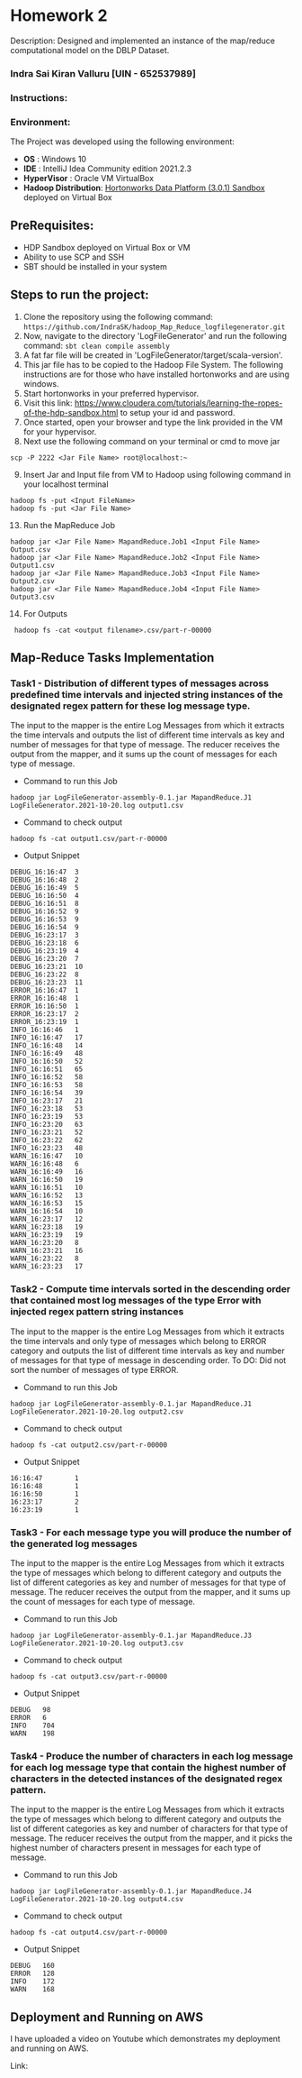 # Homework 2
 Description: Designed and implemented an instance of the map/reduce computational model on the DBLP Dataset.

### Indra Sai Kiran Valluru [UIN - 652537989]

### Instructions:

### Environment:

The Project was developed using the following environment:
+ **OS** : Windows 10
+ **IDE** : IntelliJ Idea Community edition 2021.2.3
+ **HyperVisor** : Oracle VM VirtualBox
+ **Hadoop Distribution**: [Hortonworks Data Platform (3.0.1) Sandbox](https://www.cloudera.com/downloads/hortonworks-sandbox.html) deployed on Virtual Box

## PreRequisites:
- HDP Sandbox deployed on Virtual Box or VM
- Ability to use SCP and SSH
- SBT should be installed in your system

## Steps to run the project:
1. Clone the repository using the following command:
   ```https://github.com/IndraSK/hadoop_Map_Reduce_logfilegenerator.git```
2. Now, navigate to the directory 'LogFileGenerator' and run the following command:
   ```sbt clean compile assembly```
3. A fat far file will be created in 'LogFileGenerator/target/scala-version'.
4. This jar file has to be copied to the Hadoop File System. The following instructions are for those who have installed hortonworks and are using windows.
5. Start hortonworks in your preferred hypervisor.
6. Visit this link: https://www.cloudera.com/tutorials/learning-the-ropes-of-the-hdp-sandbox.html to setup your id and password.
7. Once started, open your browser and type the link provided in the VM for your hypervisor. 
8. Next use the following command on your terminal or cmd to move jar
```
scp -P 2222 <Jar File Name> root@localhost:~
```
9. Insert Jar and Input file from VM to Hadoop using following command in your localhost terminal
```
hadoop fs -put <Input FileName>
hadoop fs -put <Jar File Name>
```
13. Run the MapReduce Job
```
hadoop jar <Jar File Name> MapandReduce.Job1 <Input File Name> Output.csv
hadoop jar <Jar File Name> MapandReduce.Job2 <Input File Name> Output1.csv
hadoop jar <Jar File Name> MapandReduce.Job3 <Input File Name> Output2.csv
hadoop jar <Jar File Name> MapandReduce.Job4 <Input File Name> Output3.csv
```
14. For Outputs
```
 hadoop fs -cat <output filename>.csv/part-r-00000 

```


## Map-Reduce Tasks Implementation
### Task1 - Distribution of different types of messages across predefined time intervals and injected string instances of the designated regex pattern for these log message type.
The input to the mapper is the entire Log Messages from which it extracts the time intervals and outputs the list of different time intervals as key and number of messages for that type of message.
The reducer receives the output from the mapper, and it sums up the count of messages for each type of message.
+ Command to run this Job
```
hadoop jar LogFileGenerator-assembly-0.1.jar MapandReduce.J1 LogFileGenerator.2021-10-20.log output1.csv
```
+ Command to check output
```
hadoop fs -cat output1.csv/part-r-00000
```
+ Output Snippet
```
DEBUG_16:16:47  3                                                                                                                                                       
DEBUG_16:16:48  2                                                                                                                                                       
DEBUG_16:16:49  5                                                                                                                                                       
DEBUG_16:16:50  4                                                                                                                                                       
DEBUG_16:16:51  8                                                                                                                                                       
DEBUG_16:16:52  9                                                                                                                                                       
DEBUG_16:16:53  9                                                                                                                                                       
DEBUG_16:16:54  9                                                                                                                                                       
DEBUG_16:23:17  3                                                                                                                                                       
DEBUG_16:23:18  6                                                                                                                                                       
DEBUG_16:23:19  4                                                                                                                                                       
DEBUG_16:23:20  7                                                                                                                                                       
DEBUG_16:23:21  10                                                                                                                                                      
DEBUG_16:23:22  8                                                                                                                                                       
DEBUG_16:23:23  11                                                                                                                                                      
ERROR_16:16:47  1                                                                                                                                                       
ERROR_16:16:48  1                                                                                                                                                       
ERROR_16:16:50  1                                                                                                                                                       
ERROR_16:23:17  2                                                                                                                                                       
ERROR_16:23:19  1                                                                                                                                                       
INFO_16:16:46   1                                                                                                                                                       
INFO_16:16:47   17                                                                                                                                                      
INFO_16:16:48   14                                                                                                                                                      
INFO_16:16:49   48                                                                                                                                                      
INFO_16:16:50   52                                                                                                                                                      
INFO_16:16:51   65                                                                                                                                                      
INFO_16:16:52   58                                                                                                                                                      
INFO_16:16:53   58                                                                                                                                                      
INFO_16:16:54   39                                                                                                                                                      
INFO_16:23:17   21                                                                                                                                                      
INFO_16:23:18   53                                                                                                                                                      
INFO_16:23:19   53                                                                                                                                                      
INFO_16:23:20   63                                                                                                                                                      
INFO_16:23:21   52                                                                                                                                                      
INFO_16:23:22   62                                                                                                                                                      
INFO_16:23:23   48                                                                                                                                                      
WARN_16:16:47   10                                                                                                                                                      
WARN_16:16:48   6                                                                                                                                                       
WARN_16:16:49   16                                                                                                                                                      
WARN_16:16:50   19                                                                                                                                                      
WARN_16:16:51   10                                                                                                                                                      
WARN_16:16:52   13                                                                                                                                                      
WARN_16:16:53   15                                                                                                                                                      
WARN_16:16:54   10                                                                                                                                                      
WARN_16:23:17   12                                                                                                                                                      
WARN_16:23:18   19                                                                                                                                                      
WARN_16:23:19   19                                                                                                                                                      
WARN_16:23:20   8                                                                                                                                                       
WARN_16:23:21   16                                                                                                                                                      
WARN_16:23:22   8                                                                                                                                                       
WARN_16:23:23   17 

```
### Task2 - Compute time intervals sorted in the descending order that contained most log messages of the type Error with injected regex pattern string instances
The input to the mapper is the entire Log Messages from which it extracts the time intervals and only type of messages which belong to ERROR category and  outputs the list of different time intervals as key and number of messages for that type of message in  descending order.
To DO: Did not sort the number of messages of type ERROR. 
+ Command to run this Job
```
hadoop jar LogFileGenerator-assembly-0.1.jar MapandReduce.J1 LogFileGenerator.2021-10-20.log output2.csv
```
+ Command to check output
```
hadoop fs -cat output2.csv/part-r-00000
```
+ Output Snippet
```
16:16:47        1                                                                                                                                                       
16:16:48        1                                                                                                                                                       
16:16:50        1                                                                                                                                                       
16:23:17        2                                                                                                                                                       
16:23:19        1 

```
### Task3 - For each message type you will produce the number of the generated log messages
The input to the mapper is the entire Log Messages from which it extracts the type of messages which belong to different category and  outputs the list of different categories as key and number of messages for that type of message.
The reducer receives the output from the mapper, and it sums up the count of messages for each type of message.
+ Command to run this Job
```
hadoop jar LogFileGenerator-assembly-0.1.jar MapandReduce.J3 LogFileGenerator.2021-10-20.log output3.csv
```
+ Command to check output
```
hadoop fs -cat output3.csv/part-r-00000
```
+ Output Snippet
```
DEBUG   98                                                                                                                                                              
ERROR   6                                                                                                                                                               
INFO    704                                                                                                                                                             
WARN    198 

```
### Task4 - Produce the number of characters in each log message for each log message type that contain the highest number of characters in the detected instances of the designated regex pattern.
The input to the mapper is the entire Log Messages from which it extracts the type of messages which belong to different category and  outputs the list of different categories as key and number of characters for that type of message.
The reducer receives the output from the mapper, and it picks the highest number of characters present in messages for each type of message.
+ Command to run this Job
```
hadoop jar LogFileGenerator-assembly-0.1.jar MapandReduce.J4 LogFileGenerator.2021-10-20.log output4.csv
```
+ Command to check output
```
hadoop fs -cat output4.csv/part-r-00000
```
+ Output Snippet
```
DEBUG   160                                                                                                                                                             
ERROR   128                                                                                                                                                             
INFO    172                                                                                                                                                             
WARN    168 

```

## Deployment and Running on AWS
I have uploaded a video on Youtube which demonstrates my deployment and running on AWS.

Link: 
